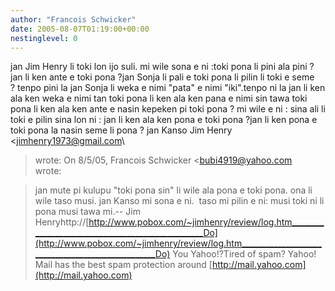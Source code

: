 ```yaml
---
author: "Francois Schwicker"
date: 2005-08-07T01:19:00+00:00
nestinglevel: 0
---
```

jan Jim Henry li toki lon ijo suli. mi wile sona e ni :toki pona li pini ala pini ?jan li ken ante e toki pona ?jan Sonja li pali e toki pona li pilin li toki e seme ? tenpo pini la jan Sonja li weka e nimi "pata" e nimi "iki".tenpo ni la jan li ken ala ken weka e nimi tan toki pona li ken ala ken pana e nimi sin tawa toki pona li ken ala ken ante e nasin kepeken pi toki pona ? mi wile e ni : sina ali li toki e pilin sina lon ni : jan li ken ala ken pona e toki pona ?jan li ken pona e toki pona la nasin seme li pona ? jan Kanso Jim Henry <[jimhenry1973@gmail.com](mailto://jimhenry1973@gmail.com)\
> wrote:
On 8/5/05, Francois Schwicker <[bubi4919@yahoo.com](mailto://bubi4919@yahoo.com)\
> wrote:

> jan mute pi kulupu "toki pona sin" li wile ala pona e toki pona. ona li wile
> taso musi.
> jan Kanso mi sona e ni.  taso mi pilin e ni: musi toki ni li pona musi tawa mi.--
 Jim Henryhttp://[http://www.pobox.com/~jimhenry/review/log.htm__________________________________________________Do](http://www.pobox.com/~jimhenry/review/log.htm__________________________________________________Do) You Yahoo!?Tired of spam? Yahoo! Mail has the best spam protection around [http://mail.yahoo.com](http://mail.yahoo.com)
